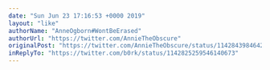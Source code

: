```yaml
---
date: "Sun Jun 23 17:16:53 +0000 2019"
layout: "like"
authorName: "AnneOgborn#WontBeErased"
authorUrl: "https://twitter.com/AnnieTheObscure"
originalPost: "https://twitter.com/AnnieTheObscure/status/1142843984642899968"
inReplyTo: "https://twitter.com/b0rk/status/1142825259546140673"
---
```

